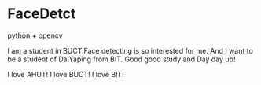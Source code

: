 # FaceDetct
python + opencv

I am a student in BUCT.Face detecting is so interested for me.
And I want to be a student of DaiYaping from BIT.
Good good study and Day day up!

I love AHUT!  I love BUCT!  I love BIT!
